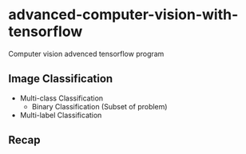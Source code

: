 # advanced-computer-vision-with-tensorflow
Computer vision advenced tensorflow program

## Image Classification 

* Multi-class Classification
  * Binary Classification (Subset of problem)
* Multi-label Classification

## Recap